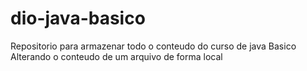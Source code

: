 # dio-java-basico
Repositorio para armazenar todo o conteudo do curso de java Basico
Alterando o conteudo de um arquivo de forma local 